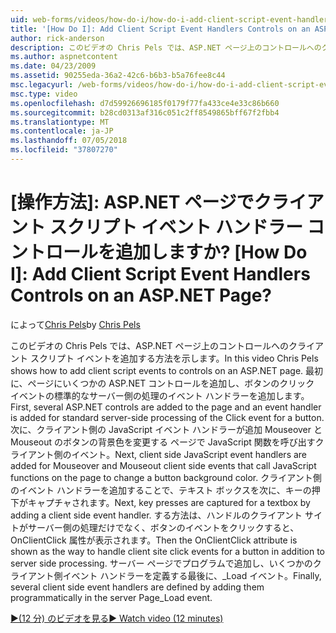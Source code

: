 ```yaml
---
uid: web-forms/videos/how-do-i/how-do-i-add-client-script-event-handlers-controls-on-an-aspnet-page
title: '[How Do I]: Add Client Script Event Handlers Controls on an ASP.NET Page? | Microsoft Docs'
author: rick-anderson
description: このビデオの Chris Pels では、ASP.NET ページ上のコントロールへのクライアント スクリプト イベントを追加する方法を示します。 最初に、ページと e にいくつかの ASP.NET コントロールを追加しています.
ms.author: aspnetcontent
ms.date: 04/23/2009
ms.assetid: 90255eda-36a2-42c6-b6b3-b5a76fee8c44
msc.legacyurl: /web-forms/videos/how-do-i/how-do-i-add-client-script-event-handlers-controls-on-an-aspnet-page
msc.type: video
ms.openlocfilehash: d7d59926696185f0179f77fa433ce4e33c86b660
ms.sourcegitcommit: b28cd0313af316c051c2ff8549865bff67f2fbb4
ms.translationtype: MT
ms.contentlocale: ja-JP
ms.lasthandoff: 07/05/2018
ms.locfileid: "37807270"
---
```

<a name="how-do-i-add-client-script-event-handlers-controls-on-an-aspnet-page"></a>[操作方法]: ASP.NET ページでクライアント スクリプト イベント ハンドラー コントロールを追加しますか?
[How Do I]: Add Client Script Event Handlers Controls on an ASP.NET Page?
====================
<span data-ttu-id="16c5c-104">によって[Chris Pels](https://twitter.com/chrispels)</span><span class="sxs-lookup"><span data-stu-id="16c5c-104">by [Chris Pels](https://twitter.com/chrispels)</span></span>

<span data-ttu-id="16c5c-105">このビデオの Chris Pels では、ASP.NET ページ上のコントロールへのクライアント スクリプト イベントを追加する方法を示します。</span><span class="sxs-lookup"><span data-stu-id="16c5c-105">In this video Chris Pels shows how to add client script events to controls on an ASP.NET page.</span></span> <span data-ttu-id="16c5c-106">最初に、ページにいくつかの ASP.NET コントロールを追加し、ボタンのクリック イベントの標準的なサーバー側の処理のイベント ハンドラーを追加します。</span><span class="sxs-lookup"><span data-stu-id="16c5c-106">First, several ASP.NET controls are added to the page and an event handler is added for standard server-side processing of the Click event for a button.</span></span> <span data-ttu-id="16c5c-107">次に、クライアント側の JavaScript イベント ハンドラーが追加 Mouseover と Mouseout のボタンの背景色を変更する ページで JavaScript 関数を呼び出すクライアント側のイベント。</span><span class="sxs-lookup"><span data-stu-id="16c5c-107">Next, client side JavaScript event handlers are added for Mouseover and Mouseout client side events that call JavaScript functions on the page to change a button background color.</span></span> <span data-ttu-id="16c5c-108">クライアント側のイベント ハンドラーを追加することで、テキスト ボックスを次に、キーの押下がキャプチャされます。</span><span class="sxs-lookup"><span data-stu-id="16c5c-108">Next, key presses are captured for a textbox by adding a client side event handler.</span></span> <span data-ttu-id="16c5c-109">する方法は、ハンドルのクライアント サイトがサーバー側の処理だけでなく、ボタンのイベントをクリックすると、OnClientClick 属性が表示されます。</span><span class="sxs-lookup"><span data-stu-id="16c5c-109">Then the OnClientClick attribute is shown as the way to handle client site click events for a button in addition to server side processing.</span></span> <span data-ttu-id="16c5c-110">サーバー ページでプログラムで追加し、いくつかのクライアント側イベント ハンドラーを定義する最後に、\_Load イベント。</span><span class="sxs-lookup"><span data-stu-id="16c5c-110">Finally, several client side event handlers are defined by adding them programmatically in the server Page\_Load event.</span></span>

[<span data-ttu-id="16c5c-111">&#9654;(12 分) のビデオを見る</span><span class="sxs-lookup"><span data-stu-id="16c5c-111">&#9654; Watch video (12 minutes)</span></span>](https://channel9.msdn.com/Blogs/ASP-NET-Site-Videos/how-do-i-add-client-script-event-handlers-controls-on-an-aspnet-page)
